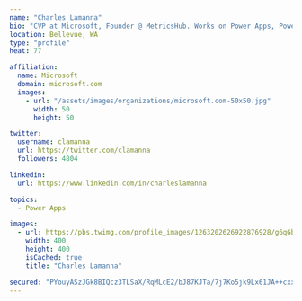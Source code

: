 ```yaml
---
name: "Charles Lamanna"
bio: "CVP at Microsoft, Founder @ MetricsHub. Works on Power Apps, Power Automate, Power Virtual Agent, Common Data Service and Dynamics 365."
location: Bellevue, WA
type: "profile"
heat: 77

affiliation:
  name: Microsoft
  domain: microsoft.com
  images:
    - url: "/assets/images/organizations/microsoft.com-50x50.jpg"
      width: 50
      height: 50

twitter:
  username: clamanna
  url: https://twitter.com/clamanna
  followers: 4804

linkedin:
  url: https://www.linkedin.com/in/charleslamanna

topics:
  - Power Apps

images:
  - url: https://pbs.twimg.com/profile_images/1263202626922876928/g6qGbHZ-_400x400.jpg
    width: 400
    height: 400
    isCached: true
    title: "Charles Lamanna"

secured: "PYouyASzJGk8BIQcz3TLSaX/RqMLcE2/bJ87KJTa/7j7Ko5jk9Lx61JA++cxxtoK0fYQxrp68Fc86pBW3XHnvtdVbnlxErxr8XtEAWtJSGngRUYF1L6DH6SudpfWnQPoBCUOzghZMyZcQnXAn5dRgQDV0atPVbyAUQ0lKnQqPErqPRMzDI3PSc7DZaXDRxv1pee02taXmBAuy2IpDKMz275psNY4jFvkZITsMlWBp3awNcAJRf1VXpOfuFCVPRrI6faaLZfeFZI2G0n4BE5OnuQxvztAP0H/y8VKefA8IsfqcNJP8K4ojUFFJV3bonM3t7QKnshGK34KFlhpUuFHWzq1AHteNoFkt2XAmte/lV785eGw22Es0nb7VS8v1mGZuwSsXB6sW/b/06DxsnjbLNAlA3K2Q25zfzpOwImqlNo=;d9t4Ck33x3YKTDVP4nbD4w=="
---
```


